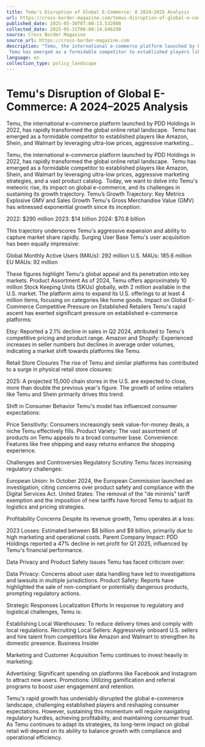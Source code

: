 ```yaml
---
title: Temu's Disruption of Global E-Commerce: A 2024–2025 Analysis
url: https://cross-border-magazine.com/temus-disruption-of-global-e-commerce-analysis/
published_date: 2025-05-30T07:00:13.532000
collected_date: 2025-05-31T00:00:14.646290
source: Cross Border Magazine
source_url: https://cross-border-magazine.com
description: "Temu, the international e-commerce platform launched by PDD Holdings in 2022, has rapidly transformed the global online retail landscape.  
 Temu has emerged as a formidable competitor to established players like Amazon, Shein, and Walmart by leveraging ultra-low prices, aggressive marketing..."
language: en
collection_type: policy_landscape
---
```


# Temu's Disruption of Global E-Commerce: A 2024–2025 Analysis

Temu, the international e-commerce platform launched by PDD Holdings in 2022, has rapidly transformed the global online retail landscape.  
 Temu has emerged as a formidable competitor to established players like Amazon, Shein, and Walmart by leveraging ultra-low prices, aggressive marketing...

Temu, the international e-commerce platform launched by PDD Holdings in 2022, has rapidly transformed the global online retail landscape.  
 Temu has emerged as a formidable competitor to established players like Amazon, Shein, and Walmart by leveraging ultra-low prices, aggressive marketing strategies, and a vast product catalog.  
 Today, we want to delve into Temu's meteoric rise, its impact on global e-commerce, and its challenges in sustaining its growth trajectory. 
 Temu’s Growth Trajectory: Key Metrics 
 Explosive GMV and Sales Growth 
 Temu's Gross Merchandise Value (GMV) has witnessed exponential growth since its inception: 
 
 2022: $290 million 
 2023: $14 billion 
 2024: $70.8 billion 
 
 This trajectory underscores Temu's aggressive expansion and ability to capture market share rapidly. 
 Surging User Base 
 Temu's user acquisition has been equally impressive: 
 
 Global Monthly Active Users (MAUs): 292 million 
 U.S. MAUs: 185.6 million 
 EU MAUs: 92 million 
 
 These figures highlight Temu's global appeal and its penetration into key markets. 
 Product Assortment 
 As of 2024, Temu offers approximately 10 million Stock Keeping Units (SKUs) globally, with 2 million available in the U.S. market. The platform aims to expand its U.S. offerings to at least 4 million items, focusing on categories like home goods. 
 Impact on Global E-Commerce 
 Competitive Pressure on Established Retailers 
 Temu's rapid ascent has exerted significant pressure on established e-commerce platforms: 
 
 Etsy: Reported a 2.1% decline in sales in Q2 2024, attributed to Temu's competitive pricing and product range. 
 Amazon and Shopify: Experienced increases in seller numbers but declines in average order volumes, indicating a market shift towards platforms like Temu. 
 
 Retail Store Closures 
 The rise of Temu and similar platforms has contributed to a surge in physical retail store closures: 
 
 2025: A projected 15,000 chain stores in the U.S. are expected to close, more than double the previous year's figure. The growth of online retailers like Temu and Shein primarily drives this trend. 
 
 Shift in Consumer Behavior 
 Temu's model has influenced consumer expectations: 
 
 Price Sensitivity: Consumers increasingly seek value-for-money deals, a niche Temu effectively fills. 
 Product Variety: The vast assortment of products on Temu appeals to a broad consumer base. 
 Convenience: Features like free shipping and easy returns enhance the shopping experience. 
 
 Challenges and Controversies 
 Regulatory Scrutiny 
 Temu faces increasing regulatory challenges: 
 
 European Union: In October 2024, the European Commission launched an investigation, citing concerns over product safety and compliance with the Digital Services Act. 
 United States: The removal of the "de minimis" tariff exemption and the imposition of new tariffs have forced Temu to adjust its logistics and pricing strategies. 
 
 Profitability Concerns 
 Despite its revenue growth, Temu operates at a loss: 
 
 2023 Losses: Estimated between $8 billion and $9 billion, primarily due to high marketing and operational costs. 
 Parent Company Impact: PDD Holdings reported a 47% decline in net profit for Q1 2025, influenced by Temu's financial performance. 
 
 Data Privacy and Product Safety Issues 
 Temu has faced criticism over: 
 
 Data Privacy: Concerns about user data handling have led to investigations and lawsuits in multiple jurisdictions. 
 Product Safety: Reports have highlighted the sale of non-compliant or potentially dangerous products, prompting regulatory actions. 
 
 Strategic Responses 
 Localization Efforts 
 In response to regulatory and logistical challenges, Temu is: 
 
 Establishing Local Warehouses: To reduce delivery times and comply with local regulations. 
 Recruiting Local Sellers: Aggressively onboard U.S. sellers and hire talent from competitors like Amazon and Walmart to strengthen its domestic presence. Business Insider 
 
 Marketing and Customer Acquisition 
 Temu continues to invest heavily in marketing: 
 
 Advertising: Significant spending on platforms like Facebook and Instagram to attract new users. 
 Promotions: Utilizing gamification and referral programs to boost user engagement and retention. 
 
 Temu's rapid growth has undeniably disrupted the global e-commerce landscape, challenging established players and reshaping consumer expectations. However, sustaining this momentum will require navigating regulatory hurdles, achieving profitability, and maintaining consumer trust. As Temu continues to adapt its strategies, its long-term impact on global retail will depend on its ability to balance growth with compliance and operational efficiency.